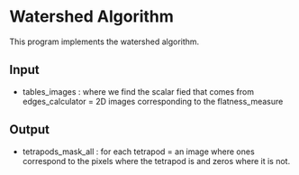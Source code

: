 # Watershed Algorithm

This program implements the watershed algorithm. 

## Input 

- tables_images : where we find the scalar fied that comes from edges_calculator = 2D images corresponding to the flatness_measure

## Output 

- tetrapods_mask_all : for each tetrapod = an image where ones correspond to the pixels where the tetrapod is and zeros where it is not. 
